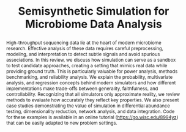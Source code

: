 ---
layout: paper
title: "Semisynthetic Simulation for Microbiome Data Analysis"
authors: Kris Sankaran, Saritha Kodikara, Jingyi Jessica Li, Kim-Anh Lê Cao
image: /assets/img/simulation_workflow.png
abstract: High-throughput sequencing data lie at the heart of modern microbiome research. Effective analysis of these data requires careful preprocessing, modeling, and interpretation to detect subtle signals and avoid spurious associations. In this review, we discuss how simulation can serve as a sandbox to test candidate approaches, creating a setting that mimics real data while providing ground truth. This is particularly valuable for power analysis, methods benchmarking, and reliability analysis. We explain the probability, multivariate analysis, and regression concepts behind modern simulators and how different implementations make trade-offs between generality, faithfulness, and controllability. Recognizing that all simulators only approximate reality, we review methods to evaluate how accurately they reflect key properties. We also present case studies demonstrating the value of simulation in differential abundance testing, dimensionality reduction, network analysis, and data integration. Code for these examples is available in an online tutorial (https://go.wisc.edu/8994yz) that can be easily adapted to new problem settings.
pdfurl: /assets/papers/semisynthetic.pdf
code: https://krisrs1128.github.io/microbiome-simulation/
journal: Briefings in Bioinformatics
journalurl: https://doi.org/10.1093/bib/bbaf051
---